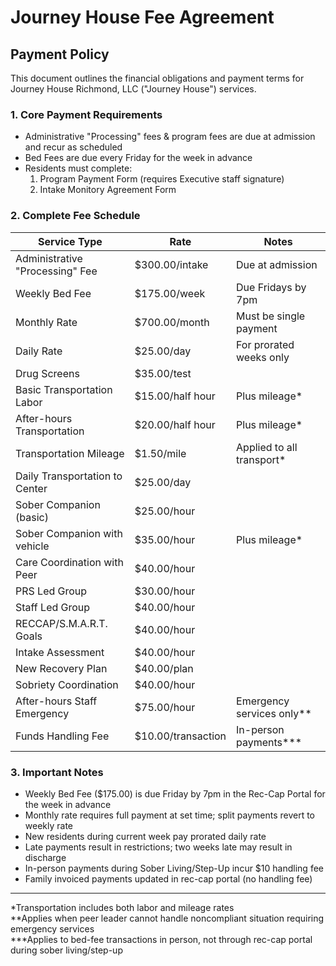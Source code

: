# Journey House Fee Agreement

## Payment Policy

This document outlines the financial obligations and payment terms for Journey House Richmond, LLC ("Journey House") services.

### 1. Core Payment Requirements

- Administrative "Processing" fees & program fees are due at admission and recur as scheduled
- Bed Fees are due every Friday for the week in advance
- Residents must complete:
  1. Program Payment Form (requires Executive staff signature)
  2. Intake Monitory Agreement Form

### 2. Complete Fee Schedule

| Service Type | Rate | Notes |
|-------------|------|-------|
| Administrative "Processing" Fee | $300.00/intake | Due at admission |
| Weekly Bed Fee | $175.00/week | Due Fridays by 7pm |
| Monthly Rate | $700.00/month | Must be single payment |
| Daily Rate | $25.00/day | For prorated weeks only |
| Drug Screens | $35.00/test | |
| Basic Transportation Labor | $15.00/half hour | Plus mileage* |
| After-hours Transportation | $20.00/half hour | Plus mileage* |
| Transportation Mileage | $1.50/mile | Applied to all transport* |
| Daily Transportation to Center | $25.00/day | |
| Sober Companion (basic) | $25.00/hour | |
| Sober Companion with vehicle | $35.00/hour | Plus mileage* |
| Care Coordination with Peer | $40.00/hour | |
| PRS Led Group | $30.00/hour | |
| Staff Led Group | $40.00/hour | |
| RECCAP/S.M.A.R.T. Goals | $40.00/hour | |
| Intake Assessment | $40.00/hour | |
| New Recovery Plan | $40.00/plan | |
| Sobriety Coordination | $40.00/hour | |
| After-hours Staff Emergency | $75.00/hour | Emergency services only** |
| Funds Handling Fee | $10.00/transaction | In-person payments*** |

### 3. Important Notes

- Weekly Bed Fee ($175.00) is due Friday by 7pm in the Rec-Cap Portal for the week in advance
- Monthly rate requires full payment at set time; split payments revert to weekly rate
- New residents during current week pay prorated daily rate
- Late payments result in restrictions; two weeks late may result in discharge
- In-person payments during Sober Living/Step-Up incur $10 handling fee
- Family invoiced payments updated in rec-cap portal (no handling fee)

_____________________
*Transportation includes both labor and mileage rates  
**Applies when peer leader cannot handle noncompliant situation requiring emergency services  
***Applies to bed-fee transactions in person, not through rec-cap portal during sober living/step-up